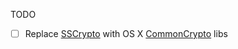TODO

 - [ ] Replace [SSCrypto](http://septicus.com/products/opensource/) with OS X [CommonCrypto](https://developer.apple.com/cryptography/) libs
